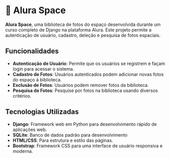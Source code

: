 # 🚀 Alura Space



**Alura Space**, uma biblioteca de fotos do espaço desenvolvida durante um curso completo de Django na
plataforma Alura. Este projeto permite a autenticação de usuário, cadastro, deleção e pesquisa de fotos espaciais.

## Funcionalidades

- **Autenticação de Usuário**: Permite que os usuários se registrem e façam login para acessar o sistema.
- **Cadastro de Fotos**: Usuários autenticados podem adicionar novas fotos do espaço à biblioteca.
- **Exclusão de Fotos**: Usuários podem remover fotos da biblioteca.
- **Pesquisa de Fotos**: Pesquise por fotos na biblioteca usando diversos critérios.

## Tecnologias Utilizadas

- **Django**: Framework web em Python para desenvolvimento rápido de aplicações web.
- **SQLite**: Banco de dados padrão para desenvolvimento
- **HTML/CSS**: Para estrutura e estilo das páginas.
- **Bootstrap**: Framework CSS para uma interface de usuário responsiva e moderna.
